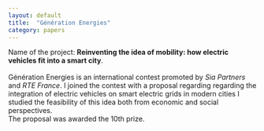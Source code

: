 ```yaml
---
layout: default
title:  "Génération Energies"
category: papers
---
```

Name of the project: **Reinventing the idea of mobility: how electric vehicles fit into a smart city**.<br /><br />
Génération Energies is an international contest promoted by *Sia Partners* and *RTE France*. I joined the contest with a proposal regarding regarding the integration of electric vehicles on smart electric grids in modern cities I studied the feasibility of this idea both from economic and social perspectives.<br />
The proposal was awarded the 10th prize.